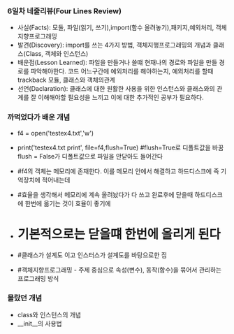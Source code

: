 ### **6일차 네줄리뷰(Four Lines Review)** ###
- 사실(Facts): 모둘, 파일(읽기, 쓰기),import(함수 올려놓기),패키지,예외처리, 객체지향프로그래밍
- 발견(Discovery): import를 쓰는 4가지 방법, 객체지행프로그래밍의 개념과 클래스(Class, 객체와 인스턴스)
- 배운점(Lesson Learned): 파일을 만들거나 쓸떄 현재나의 경로와 파일을 만들 경로를 파악해야한다. 코드 어느구간에 예외처리를 해야하는지, 예외처리를 할때 trackback 모듈, 클래스와 객체의관계 
- 선언(Daclaration): 클래스에 대한 원활한 사용을 위한 인스턴스와 클래스와의 관계를 잘 이해해야할 필요성을 느끼고 이에 대한 추가적인 공부가 필요하다.    

### 까먹었다가 배운 개념  ###
- f4 = open('testex4.txt','w')
- print('testex4.txt print', file=f4,flush=True)  #flush=True로 디폴트값을 바꿈 flush = False가 디폴트값으로 파일을 안닫아도 들어간다
- #f4의 객체는 메모리에 존재한다. 이를 메모리 안에서 해결하고 하드디스크에 즉 기억장치에 적어내는데
- #효율을 생각해서 메모리에 계속 올려놨다가 다 쓰고 완료후에 닫을때 하드디스크에 한번에 옮기는 것이 효율이 좋기에
- # 기본적으로는 닫을떄 한번에 올리게 된다

- #클래스가 설계도 이고 인스터스가 설계도를 바탕으로한 집
- #객체지향프로그래밍 - 주제 중심으로 속성(변수), 동작(함수)을 묶어서 관리하는 프로그래밍 방식

### 몰랐던 개념 ###
- class와 인스턴스의 개념
- __init__의 사용법
